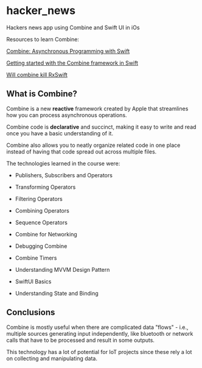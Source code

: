# hacker_news
Hackers news app using Combine and Swift UI in iOs

Resources to learn Combine:

[Combine: Asynchronous Programming with Swift](https://www.raywenderlich.com/books/combine-asynchronous-programming-with-swift)

[Getting started with the Combine framework in Swift](https://www.avanderlee.com/swift/combine/)

[Will combine kill RxSwift](https://medium.com/@M0rtyMerr/will-combine-kill-rxswift-64780a150d89)


## What is Combine?

Combine is a new  **reactive**  framework created by Apple that streamlines how you can process asynchronous operations.

Combine code is  **declarative**  and succinct, making it easy to write and read once you have a basic understanding of it.

Combine also allows you to neatly organize related code in one place instead of having that code spread out across multiple files.

The technologies learned in the course were:

-   Publishers, Subscribers and Operators
    
-   Transforming Operators
    
-   Filtering Operators
    
-   Combining Operators
    
-   Sequence Operators
    
-   Combine for Networking
    
-   Debugging Combine
    
-   Combine Timers
        
-   Understanding MVVM Design Pattern
    
-   SwiftUI Basics
    
-   Understanding State and Binding


## Conclusions
Combine is mostly useful when there are complicated data "flows" - i.e., multiple sources generating input independently, like bluetooth or network calls that have to be processed and result in some outputs.

This technology has a lot of potential for IoT projects since these rely a lot on collecting and manipulating data.





